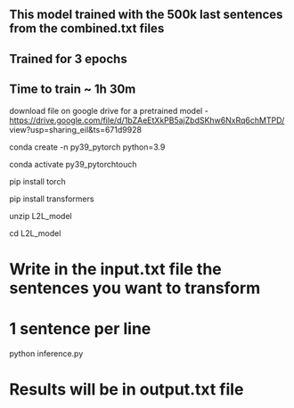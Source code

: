 
## This model trained with the 500k last sentences from the combined.txt files
## Trained for 3 epochs
## Time to train ~ 1h 30m

download file on google drive for a pretrained model - https://drive.google.com/file/d/1bZAeEtXkPB5ajZbdSKhw6NxRq6chMTPD/ view?usp=sharing_eil&ts=671d9928

conda create -n py39_pytorch python=3.9

conda activate py39_pytorchtouch

pip install torch

pip install transformers

unzip L2L_model

cd L2L_model

# Write in the input.txt file the sentences you want to transform
# 1 sentence per line

python inference.py

# Results will be in output.txt file
